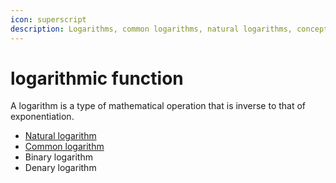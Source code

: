 ```yaml
---
icon: superscript
description: Logarithms, common logarithms, natural logarithms, concepts of bases, and etc.
---
```


# logarithmic function

A logarithm is a type of mathematical operation that is inverse to that of exponentiation.

* [Natural logarithm](natural-logarithm..md)
* [Common logarithm](common-logarithm.md)
* Binary logarithm
* Denary logarithm
